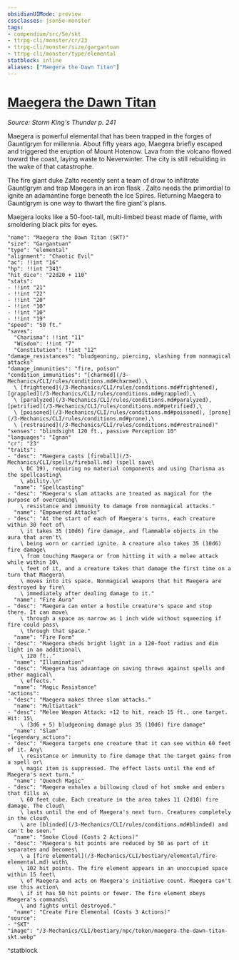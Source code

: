 ```yaml
---
obsidianUIMode: preview
cssclasses: json5e-monster
tags:
- compendium/src/5e/skt
- ttrpg-cli/monster/cr/23
- ttrpg-cli/monster/size/gargantuan
- ttrpg-cli/monster/type/elemental
statblock: inline
aliases: ["Maegera the Dawn Titan"]
---
```

# [Maegera the Dawn Titan](3-Mechanics\CLI\bestiary\npc/maegera-the-dawn-titan-skt.md)
*Source: Storm King's Thunder p. 241*  

Maegera is powerful elemental that has been trapped in the forges of Gauntlgrym for millennia. About fifty years ago, Maegera briefly escaped and triggered the eruption of Mount Hotenow. Lava from the volcano flowed toward the coast, laying waste to Neverwinter. The city is still rebuilding in the wake of that catastrophe.

The fire giant duke Zalto recently sent a team of drow to infiltrate Gauntlgrym and trap Maegera in an iron flask . Zalto needs the primordial to ignite an adamantine forge beneath the Ice Spires. Returning Maegera to Gauntlgrym is one way to thwart the fire giant's plans.

Maegera looks like a 50-foot-tall, multi-limbed beast made of flame, with smoldering black pits for eyes.

```statblock
"name": "Maegera the Dawn Titan (SKT)"
"size": "Gargantuan"
"type": "elemental"
"alignment": "Chaotic Evil"
"ac": !!int "16"
"hp": !!int "341"
"hit_dice": "22d20 + 110"
"stats":
- !!int "21"
- !!int "22"
- !!int "20"
- !!int "10"
- !!int "10"
- !!int "19"
"speed": "50 ft."
"saves":
  "Charisma": !!int "11"
  "Wisdom": !!int "7"
  "Constitution": !!int "12"
"damage_resistances": "bludgeoning, piercing, slashing from nonmagical attacks"
"damage_immunities": "fire, poison"
"condition_immunities": "[charmed](/3-Mechanics/CLI/rules/conditions.md#charmed),\
  \ [frightened](/3-Mechanics/CLI/rules/conditions.md#frightened), [grappled](/3-Mechanics/CLI/rules/conditions.md#grappled),\
  \ [paralyzed](/3-Mechanics/CLI/rules/conditions.md#paralyzed), [petrified](/3-Mechanics/CLI/rules/conditions.md#petrified),\
  \ [poisoned](/3-Mechanics/CLI/rules/conditions.md#poisoned), [prone](/3-Mechanics/CLI/rules/conditions.md#prone),\
  \ [restrained](/3-Mechanics/CLI/rules/conditions.md#restrained)"
"senses": "blindsight 120 ft., passive Perception 10"
"languages": "Ignan"
"cr": "23"
"traits":
- "desc": "Maegera casts [fireball](/3-Mechanics/CLI/spells/fireball.md) (spell save\
    \ DC 19), requiring no material components and using Charisma as the spellcasting\
    \ ability.\n"
  "name": "Spellcasting"
- "desc": "Maegera's slam attacks are treated as magical for the purpose of overcoming\
    \ resistance and immunity to damage from nonmagical attacks."
  "name": "Empowered Attacks"
- "desc": "At the start of each of Maegera's turns, each creature within 30 feet of\
    \ it takes 35 (10d6) fire damage, and flammable objects in the aura that aren't\
    \ being worn or carried ignite. A creature also takes 35 (10d6) fire damage\
    \ from touching Maegera or from hitting it with a melee attack while within 10\
    \ feet of it, and a creature takes that damage the first time on a turn that Maegera\
    \ moves into its space. Nonmagical weapons that hit Maegera are destroyed by fire\
    \ immediately after dealing damage to it."
  "name": "Fire Aura"
- "desc": "Maegera can enter a hostile creature's space and stop there. It can move\
    \ through a space as narrow as 1 inch wide without squeezing if fire could pass\
    \ through that space."
  "name": "Fire Form"
- "desc": "Maegera sheds bright light in a 120-foot radius and dim light in an additional\
    \ 120 ft.."
  "name": "Illumination"
- "desc": "Maegera has advantage on saving throws against spells and other magical\
    \ effects."
  "name": "Magic Resistance"
"actions":
- "desc": "Maegera makes three slam attacks."
  "name": "Multiattack"
- "desc": "Melee Weapon Attack: +12 to hit, reach 15 ft., one target. Hit: 15\
    \ (3d6 + 5) bludgeoning damage plus 35 (10d6) fire damage"
  "name": "Slam"
"legendary_actions":
- "desc": "Maegera targets one creature that it can see within 60 feet of it. Any\
    \ resistance or immunity to fire damage that the target gains from a spell or\
    \ magic item is suppressed. The effect lasts until the end of Maegera's next turn."
  "name": "Quench Magic"
- "desc": "Maegera exhales a billowing cloud of hot smoke and embers that fills a\
    \ 60 feet cube. Each creature in the area takes 11 (2d10) fire damage. The cloud\
    \ lasts until the end of Maegera's next turn. Creatures completely in the cloud\
    \ are [blinded](/3-Mechanics/CLI/rules/conditions.md#blinded) and can't be seen."
  "name": "Smoke Cloud (Costs 2 Actions)"
- "desc": "Maegera's hit points are reduced by 50 as part of it separates and becomes\
    \ a [fire elemental](/3-Mechanics/CLI/bestiary/elemental/fire-elemental.md) with\
    \ 102 hit points. The fire element appears in an unoccupied space within 15 feet\
    \ of Maegera and acts on Maegera's initiative count. Maegera can't use this action\
    \ if it has 50 hit points or fewer. The fire element obeys Maegera's commands\
    \ and fights until destroyed."
  "name": "Create Fire Elemental (Costs 3 Actions)"
"source":
- "SKT"
"image": "/3-Mechanics/CLI/bestiary/npc/token/maegera-the-dawn-titan-skt.webp"
```
^statblock